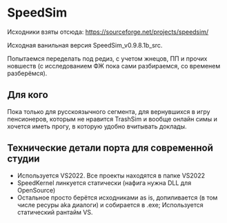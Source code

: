# SpeedSim

Исходники взяты отсюда: https://sourceforge.net/projects/speedsim/

Исходная ванильная версия SpeedSim_v0.9.8.1b_src.

Попытаемся переделать под редиз, с учетом жнецов, ПП и прочих новшеств (с исследованием ФЖ пока сами разбираемся, со временем разберёмся).

## Для кого

Пока только для русскоязычного сегмента, для вернувшихся в игру пенсионеров, которым не нравится TrashSim и вообще онлайн симы и хочется иметь прогу, в которую удобно вчитывать доклады.

## Технические детали порта для современной студии

- Используется VS2022. Все проекты находятся в папке VS2022
- SpeedKernel линкуется статически (нафига нужна DLL для OpenSource)
- Остальное просто берётся исходниками as is, допиливается (в том числе ресуры aka диалоги) и собирается в .exe; Используется статический рантайм VS.